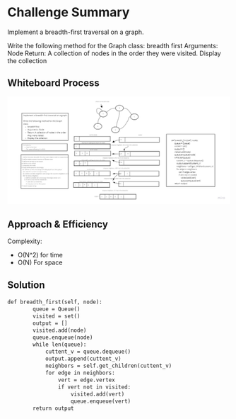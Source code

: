 # Challenge Summary
<!-- Description of the challenge -->
Implement a breadth-first traversal on a graph.

Write the following method for the Graph class:
breadth first
Arguments: Node
Return: A collection of nodes in the order they were visited.
Display the collection

## Whiteboard Process
<!-- Embedded whiteboard image -->
![](../../img/BFG.jpg)

## Approach & Efficiency
<!-- What approach did you take? Why? What is the Big O space/time for this approach? -->
Complexity:
- O(N^2) for time
-  O(N) For space
## Solution
<!-- Show how to run your code, and examples of it in action -->
    def breadth_first(self, node):
            queue = Queue()
            visited = set()
            output = []
            visited.add(node)
            queue.enqueue(node)
            while len(queue):
                cuttent_v = queue.dequeue()
                output.append(cuttent_v)
                neighbors = self.get_children(cuttent_v)
                for edge in neighbors:
                    vert = edge.vertex
                    if vert not in visited:
                        visited.add(vert)
                        queue.enqueue(vert)
            return output
